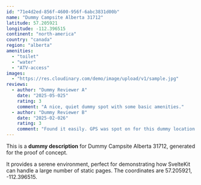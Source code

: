 ```yaml
---
id: "71e4d2ed-856f-4600-956f-6abc3831d00b"
name: "Dummy Campsite Alberta 31712"
latitude: 57.205921
longitude: -112.396515
continent: "north-america"
country: "canada"
region: "alberta"
amenities:
  - "toilet"
  - "water"
  - "ATV-access"
images:
  - "https://res.cloudinary.com/demo/image/upload/v1/sample.jpg"
reviews:
  - author: "Dummy Reviewer A"
    date: "2025-05-025"
    rating: 3
    comment: "A nice, quiet dummy spot with some basic amenities."
  - author: "Dummy Reviewer B"
    date: "2025-02-026"
    rating: 3
    comment: "Found it easily. GPS was spot on for this dummy location."
---
```


This is a **dummy description** for Dummy Campsite Alberta 31712, generated for the proof of concept.

It provides a serene environment, perfect for demonstrating how SvelteKit can handle a large number of static pages. The coordinates are 57.205921, -112.396515.

